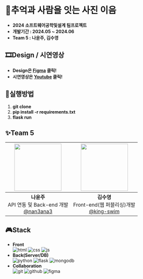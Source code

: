 # 📸추억과 사람을 잇는 사진 이음
- **2024 소프트웨어공학및설계 팀프로젝트**
- **개발기간 : 2024.05 ~ 2024.06**
- **Team 5 : 나윤주, 김수영**

## 🎞️Design / 시연영상
- **Design은 [Figma](https://www.figma.com/design/mCmAmOJ9qTlCUNqiqd61mi/%EC%86%8C%EA%B3%B55%EC%A1%B0?node-id=0-1&t=vELf3T2FETVz6inP-0) 클릭!**
- **시연영상은 [Youtube](https://www.youtube.com/watch?v=Ngt-Pe6oSyk) 클릭!**

## 🎨실행방법
1) **git clone**
2) **pip install -r requirements.txt**
3) **flask run**

## ✨Team 5
|<img src="https://avatars.githubusercontent.com/u/170405292?v=4" width="150" height="150"/>|<img src="https://avatars.githubusercontent.com/u/139524522?v=4" width="150" height="150"/>|
|:-:|:-:|
|**나윤주**<br/>API 연동 및 Back-end 개발<br/>[@nan3ana3](https://github.com/nan3ana3)|**김수영**<br/>Front-end(웹 퍼블리싱)개발<br/>[@king-swim](https://github.com/king-swim)|

## 🎮Stack
- **Front** <br/>
![html](https://img.shields.io/badge/HTML-239120?style=for-the-badge&logo=html5&logoColor=white)
![css](https://img.shields.io/badge/CSS-239120?&style=for-the-badge&logo=css3&logoColor=white)
![js](https://img.shields.io/badge/JavaScript-F7DF1E?style=for-the-badge&logo=JavaScript&logoColor=white)
- **Back(Server/DB)** <br/>
![python](https://img.shields.io/badge/Python-14354C?style=for-the-badge&logo=python&logoColor=white)
![flask](https://img.shields.io/badge/Flask-000000?style=for-the-badge&logo=flask&logoColor=white)
![mongodb](https://img.shields.io/badge/MongoDB-4EA94B?style=for-the-badge&logo=mongodb&logoColor=white)
- **Collaboration** <br/>
![git](https://img.shields.io/badge/GIT-E44C30?style=for-the-badge&logo=git&logoColor=white)
![github](https://img.shields.io/badge/GitHub-100000?style=for-the-badge&logo=github&logoColor=white)
![figma](https://img.shields.io/badge/Figma-F24E1E?style=for-the-badge&logo=figma&logoColor=white)
